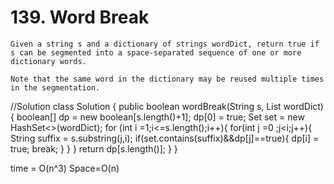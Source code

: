 # 139. Word Break
```PS
Given a string s and a dictionary of strings wordDict, return true if s can be segmented into a space-separated sequence of one or more dictionary words.

Note that the same word in the dictionary may be reused multiple times in the segmentation.
```
 
//Solution
class Solution {
    public boolean wordBreak(String s, List<String> wordDict) {
        boolean[] dp = new boolean[s.length()+1];
        dp[0] = true;
        Set<String> set = new HashSet<>(wordDict);
        for (int i =1;i<=s.length();i++){
            for(int j =0 ;j<i;j++){
                String suffix = s.substring(j,i);
                if(set.contains(suffix)&&dp[j]==true){
                    dp[i] = true;
                    break;
                }
            }
        }
        return dp[s.length()];
    }
}

time = O(n^3)
Space=O(n)